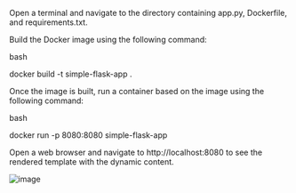 Open a terminal and navigate to the directory containing app.py, Dockerfile, and requirements.txt.

Build the Docker image using the following command:

bash

docker build -t simple-flask-app .

Once the image is built, run a container based on the image using the following command:

bash

docker run -p 8080:8080 simple-flask-app

Open a web browser and navigate to http://localhost:8080 to see the rendered template with the dynamic content.

![image](https://github.com/Shreyashbhise/Docker/assets/108046802/86338846-f95a-4cee-b8a7-513747e9969b)
